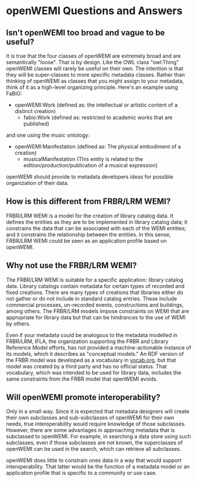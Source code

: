 # openWEMI Questions and Answers

## Isn't openWEMI too broad and vague to be useful?

It is true that the four classes of openWEMI are extremely broad and are semantically "loose". That is by design. Like the OWL class "owl:Thing" openWEMI classes will rarely be useful on their own. The intention is that they will be super-classes to more specific metadata classes. Rather than thinking of openWEMI as classes that you might assign to your metadata, think of it as a high-level organizing principle. Here's an example using FaBiO:
* openWEMI:Work (defined as: the intellectual or artistic content of a distinct creation)
    * fabio:Work (defined as: restricted to academic works that are published)

and one using the music ontology:
* openWEMI:Manifestation (defined as: The physical embodiment of a creation)
    * musicalManifestation (This entity is related to the edition/production/publication of a musical expression)

openWEMI should provide to metadata developers ideas for possible organization of their data.

## How is this different from FRBR/LRM WEMI?

FRBR/LRM WEMI is a model for the creation of library catalog data. It defines the entities as they are to be implemented in library catalog data; it constrains the data that can be associated with each of the WEMI entities; and it constrains the relationship between the entities. In this sense, FRBR/LRM WEMI could be seen as an application profile based on openWEMI. 

## Why not use the FRBR/LRM WEMI?

The FRBR/LRM WEMI is suitable for a specific application: library catalog data. Library catalogs contain metadata for certain types of recorded and fixed creations. There are many types of creations that libraries either do not gather or do not include in standard catalog entries. These include commercial processes, un-recorded events, constructions and buildings, among others. The FRBR/LRM models impose constraints on WEMI that are appropriate for library data but that can be hindrances to the use of WEMI by others.

Even if your metadata could be analogous to the metadata modelled in FRBR/LRM, IFLA, the organization supporting the FRBR and Library Reference Model efforts, has not provided a machine-actionable instance of its models, which it describes as "conceptual models." An RDF version of the FRBR model was developed as a vocabulary in [vocab.org](https://vocab.org/frbr/core), but that model was created by a third party and has no official status. That vocabulary, which was intended to be used for library data, includes the same constraints from the FRBR model that openWEMI avoids.

## Will openWEMI promote interoperability?

Only in a small way. Since it is expected that metadata designers will create their own subclasses and sub-subclasses of openWEMI for their own needs, true interoperability would require knowledge of those subclasses. However, there are some advantages in approaching metadata that is subclassed to openWEMI. For example, in searching a data store using such subclasses, even if those subclasses are not known, the superclasses of openWEMI can be used in the search, which can retrieve all subclasses. 

openWEMI does little to constrain ones data in a way that would support interoperability. That latter would be the function of a metadata model or an application profile that is specific to a community or use case.
